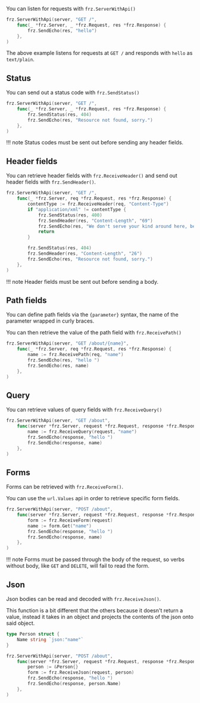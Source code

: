 You can listen for requests with `frz.ServerWithApi()`

```go
frz.ServerWithApi(server, "GET /",
    func(_ *frz.Server, _ *frz.Request, res *frz.Response) {
        frz.SendEcho(res, "hello")
    },
)
```

The above example listens for requests at `GET /` and responds with `hello` as `text/plain`.

## Status

You can send out a status code with `frz.SendStatus()`

```go
frz.ServerWithApi(server, "GET /",
    func(_ *frz.Server, _ *frz.Request, res *frz.Response) {
        frz.SendStatus(res, 404)
        frz.SendEcho(res, "Resource not found, sorry.")
    },
)
```

!!! note
    Status codes must be sent out before sending any header fields.

## Header fields

You can retrieve header fields with `frz.ReceiveHeader()` and send out header fields with `frz.SendHeader()`.

```go
frz.ServerWithApi(server, "GET /",
    func(_ *frz.Server, req *frz.Request, res *frz.Response) {
        contentType := frz.ReceiveHeader(req, "Content-Type")
        if "application/xml" != contentType {
            frz.SendStatus(res, 400)
            frz.SendHeader(res, "Content-Length", "69")
            frz.SendEcho(res, "We don't serve your kind around here, better get an XML encoder, heh.")
            return
        }

        frz.SendStatus(res, 404)
        frz.SendHeader(res, "Content-Length", "26")
        frz.SendEcho(res, "Resource not found, sorry.")
    },
)
```

!!! note
    Header fields must be sent out before sending a body.

## Path fields

You can define path fields via the `{parameter}` syntax, the name of the parameter wrapped in curly braces.

You can then retrieve the value of the path field with `frz.ReceivePath()`

```go
frz.ServerWithApi(server, "GET /about/{name}",
    func(_ *frz.Server, req *frz.Request, res *frz.Response) {
        name := frz.ReceivePath(req, "name")
        frz.SendEcho(res, "hello ")
        frz.SendEcho(res, name)
    },
)
```

## Query

You can retrieve values of query fields with `frz.ReceiveQuery()`

```go
frz.ServerWithApi(server, "GET /about",
    func(server *frz.Server, request *frz.Request, response *frz.Response) {
        name := frz.ReceiveQuery(request, "name")
        frz.SendEcho(response, "hello ")
        frz.SendEcho(response, name)
    },
)
```

## Forms

Forms can be retrieved with `frz.ReceiveForm()`.

You can use the `url.Values` api in order to retrieve specific form fields.

```go
frz.ServerWithApi(server, "POST /about",
    func(server *frz.Server, request *frz.Request, response *frz.Response) {
        form := frz.ReceiveForm(request)
        name := form.Get("name")
        frz.SendEcho(response, "hello ")
        frz.SendEcho(response, name)
    },
)
```

!!! note
    Forms must be passed through the body of the request, so verbs without body, like `GET` and `DELETE`, will fail to read the form.

## Json

Json bodies can be read and decoded with `frz.ReceiveJson()`.

This function is a bit different that the others because it doesn't return a value,
instead it takes in an object and projects the contents of the json onto said object.

```go
type Person struct {
	Name string `json:"name"`
}

frz.ServerWithApi(server, "POST /about",
    func(server *frz.Server, request *frz.Request, response *frz.Response) {
        person := &Person{}
        form := frz.ReceiveJson(request, person)
        frz.SendEcho(response, "hello ")
        frz.SendEcho(response, person.Name)
    },
)
```